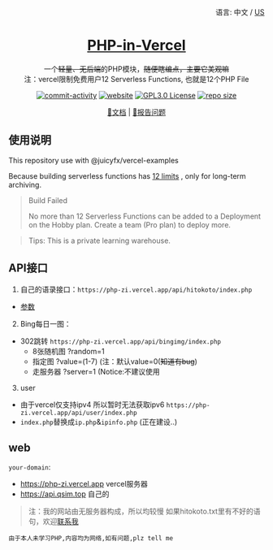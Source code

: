 <div align="right">
  语言:
  中文 /
  <a title="English" href="#">US</a>
</div>
<div align="center">
  <h1><a href="https://github.com/zigou23/PHP-in-Vercel" target="_blank">PHP-in-Vercel</a></h1>
  <div align="center">
  </div>
  <p>一个<del>轻量、无后端</del>的PHP模块，<del>随便瞎编点，主要它美观嘛</del><br>注：vercel限制免费用户12 Serverless Functions, 也就是12个PHP File</p>

[![commit-activity](https://img.shields.io/github/commit-activity/m/zigou23/PHP-in-Vercel)](https://github.com/zigou23/PHP-in-Vercel)
[![website](https://img.shields.io/website?url=https%3A%2F%2Fphp-zi.vercel.app&label=vercel%20website&logo=vercel)](https://php-zi.vercel.app/)
[![GPL3.0 License](https://img.shields.io/github/license/zigou23/PHP-in-Vercel?color=FF5531)](https://github.com/zigou23/PHP-in-Vercel/blob/master/LICENSE)
[![repo size](https://img.shields.io/github/repo-size/zigou23/php-in-vercel?color=FFAC3B)](https://github.com/zigou23/PHP-in-Vercel/archive/refs/heads/main.zip)


[📘文档](https://github.com/zigou23/PHP-in-Vercel/#api%E6%8E%A5%E5%8F%A3) |
[🤔报告问题](https://github.com/zigou23/PHP-in-Vercel/issues/new/)
<!-- [🛠️安装](https://mmrotate.readthedocs.io/en/latest/install.html) |
[👀模型库](docs/en/model_zoo.md) | -->
</div>

## 使用说明
This repository use with @juicyfx/vercel-examples

Because building serverless functions has [12 limits](https://vercel.com/docs/concepts/limits/overview#general-limits) , only for long-term archiving.

> Build Failed
>
> No more than 12 Serverless Functions can be added to a Deployment on the Hobby plan. Create a team (Pro plan) to deploy more.

> Tips: This is a private learning warehouse.

## API接口

1. 自己的语录接口：`https://php-zi.vercel.app/api/hitokoto/index.php`

- [参数](/api/hitokoto/readme.md)

2. Bing每日一图：

- 302跳转 `https://php-zi.vercel.app/api/bingimg/index.php`
  - 8张随机图 ?random=1
  - 指定图 ?value=(1-7) (注：默认value=0(~~知道有bug~~)
  - 走服务器 ?server=1 (Notice:不建议使用

3. user 
- 由于vercel仅支持ipv4 所以暂时无法获取ipv6 `https://php-zi.vercel.app/api/user/index.php`
- `index.php`替换成`ip.php`&`ipinfo.php` (正在建设..)

## web

`your-domain`: 

  - https://php-zi.vercel.app vercel服务器
  - https://api.qsim.top 自己的



> 注：我的网站由无服务器构成，所以均较慢 如果hitokoto.txt里有不好的语句，欢迎[联系我](https://www.qsim.top)

`由于本人未学习PHP,内容均为网络,如有问题,plz tell me`
